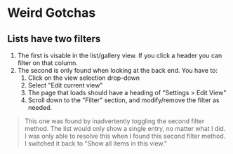 # Weird Gotchas

## **Lists have two filters**

1. The first is visable in the list/gallery view. If you click a header you can filter on that column.
2. The second is only found when looking at the back end. You have to:
    1. Click on the view selection drop-down
    2. Select "Edit current view"
    3. The page that loads should have a heading of "Settings > Edit View"
    4. Scroll down to the "Filter" section, and modify/remove the filter as needed.

> This one was found by inadvertently toggling the second filter method. The list would only show a single entry, no matter what I did. I was only able to resolve this when I found this second filter method. I switched it back to "Show all items in this view."

